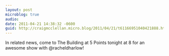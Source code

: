 ```yaml
---
layout: post
microblog: true
audio: 
date: 2011-04-21 14:38:32 -0600
guid: http://craigmcclellan.micro.blog/2011/04/21/t61166951040421888.html
---
```

In related news, come to The Building at 5 Points tonight at 8 for an awesome show with @racheldharlow!
